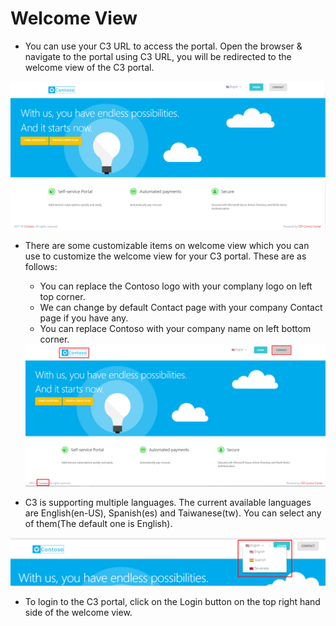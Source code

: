 
# Welcome View  
* You can use your C3 URL to access the portal. Open the browser & navigate to the portal using C3 URL, you will be redirected to the welcome view of the C3 portal.
<img src="/images/Welcome-view.png">  

* There are some customizable items on welcome view which you can use to customize the welcome view for your C3 portal. These are as follows:  
   * You can replace the Contoso logo with your complany logo on left top corner.  
   * We can change by default Contact page with your company Contact page if you have any.  
   * You can replace Contoso with your company name on left bottom corner. 
   
   <img src="/images/Welcome-customize.png">  
   
  
* C3 is supporting multiple languages. The current available languages are English(en-US), Spanish(es) and Taiwanese(tw). You can select any of them(The default one is English).  
<img src="/images/SupportedLanguages.png">  

* To login to the C3 portal, click on the Login button on the top right hand side of the welcome view.




